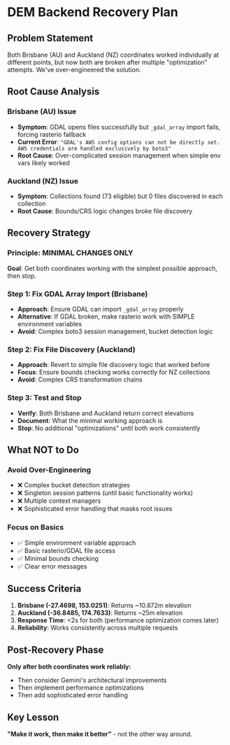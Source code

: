 # DEM Backend Recovery Plan

## Problem Statement
Both Brisbane (AU) and Auckland (NZ) coordinates worked individually at different points, but now both are broken after multiple "optimization" attempts. We've over-engineered the solution.

## Root Cause Analysis

### Brisbane (AU) Issue
- **Symptom**: GDAL opens files successfully but `_gdal_array` import fails, forcing rasterio fallback
- **Current Error**: `"GDAL's AWS config options can not be directly set. AWS credentials are handled exclusively by boto3"`
- **Root Cause**: Over-complicated session management when simple env vars likely worked

### Auckland (NZ) Issue  
- **Symptom**: Collections found (73 eligible) but 0 files discovered in each collection
- **Root Cause**: Bounds/CRS logic changes broke file discovery

## Recovery Strategy

### Principle: MINIMAL CHANGES ONLY
**Goal**: Get both coordinates working with the simplest possible approach, then stop.

### Step 1: Fix GDAL Array Import (Brisbane)
- **Approach**: Ensure GDAL can import `_gdal_array` properly
- **Alternative**: If GDAL broken, make rasterio work with SIMPLE environment variables
- **Avoid**: Complex boto3 session management, bucket detection logic

### Step 2: Fix File Discovery (Auckland)  
- **Approach**: Revert to simple file discovery logic that worked before
- **Focus**: Ensure bounds checking works correctly for NZ collections
- **Avoid**: Complex CRS transformation chains

### Step 3: Test and Stop
- **Verify**: Both Brisbane and Auckland return correct elevations
- **Document**: What the minimal working approach is
- **Stop**: No additional "optimizations" until both work consistently

## What NOT to Do

### Avoid Over-Engineering
- ❌ Complex bucket detection strategies
- ❌ Singleton session patterns (until basic functionality works)
- ❌ Multiple context managers
- ❌ Sophisticated error handling that masks root issues

### Focus on Basics
- ✅ Simple environment variable approach
- ✅ Basic rasterio/GDAL file access
- ✅ Minimal bounds checking
- ✅ Clear error messages

## Success Criteria

1. **Brisbane (-27.4698, 153.0251)**: Returns ~10.872m elevation
2. **Auckland (-36.8485, 174.7633)**: Returns ~25m elevation  
3. **Response Time**: <2s for both (performance optimization comes later)
4. **Reliability**: Works consistently across multiple requests

## Post-Recovery Phase

**Only after both coordinates work reliably:**
- Then consider Gemini's architectural improvements
- Then implement performance optimizations
- Then add sophisticated error handling

## Key Lesson

**"Make it work, then make it better"** - not the other way around.